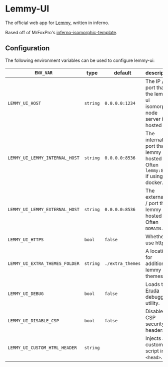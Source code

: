 # Lemmy-UI

The official web app for [Lemmy](https://github.com/LemmyNet/lemmy), written in inferno.

Based off of MrFoxPro's [inferno-isomorphic-template](https://github.com/MrFoxPro/inferno-isomorphic-template).

## Configuration

The following environment variables can be used to configure lemmy-ui:

| `ENV_VAR`                        | type     | default          | description                                                                         |
|----------------------------------|----------|------------------|-------------------------------------------------------------------------------------|
| `LEMMY_UI_HOST`                  | `string` | `0.0.0.0:1234`   | The IP / port that the lemmy-ui isomorphic node server is hosted at.                |
| `LEMMY_UI_LEMMY_INTERNAL_HOST`   | `string` | `0.0.0.0:8536`   | The internal IP / port that lemmy is hosted at. Often `lemmy:8536` if using docker. |
| `LEMMY_UI_LEMMY_EXTERNAL_HOST`   | `string` | `0.0.0.0:8536`   | The external IP / port that lemmy is hosted at. Often `DOMAIN.TLD`.                 |
| `LEMMY_UI_HTTPS`                 | `bool`   | `false`          | Whether to use https.                                                               |
| `LEMMY_UI_EXTRA_THEMES_FOLDER`   | `string` | `./extra_themes` | A location for additional lemmy css themes.                                         |
| `LEMMY_UI_DEBUG`                 | `bool`   | `false`          | Loads the [Eruda](https://github.com/liriliri/eruda) debugging utility.             |
| `LEMMY_UI_DISABLE_CSP`           | `bool`   | `false`          | Disables CSP security headers                                                       |
| `LEMMY_UI_CUSTOM_HTML_HEADER`    | `string` |                  | Injects a custom script into `<head>`.                                              |
